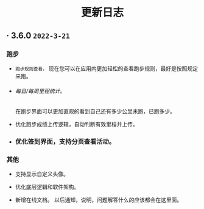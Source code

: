 <h1 align="center">更新日志</h1>


##  · 3.6.0    `2022-3-21`

### 跑步

- `跑步规则查看。` 现在您可以在应用内更加轻松的查看跑步规则，最好是按照规定来跑。

- <h6>每日/每周里程统计。</h6> 在跑步界面可以更加直观的看到自己还有多少公里未跑，已跑多少。

- 优化跑步成绩上传逻辑，自动判断有效里程并上传。

- <h3>优化签到界面，支持分页查看活动。</h3>

### 其他

- 支持显示自定义头像。

- 优化底层逻辑和软件架构。

- 新增在线文档。 以后通知，说明，问题解答什么的应该都会在这里面。